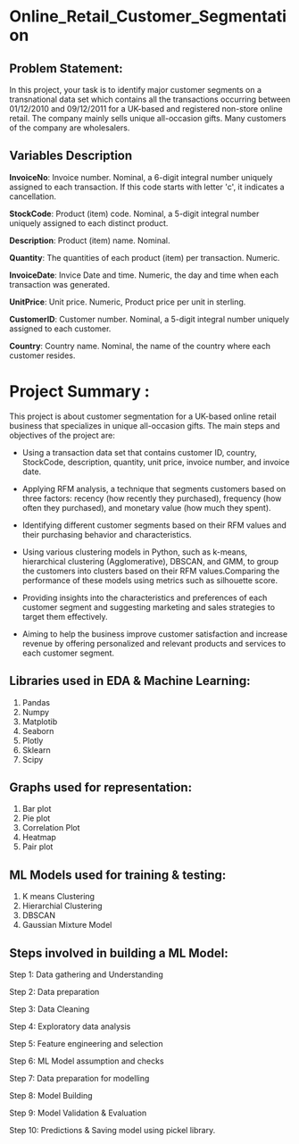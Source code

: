# Online_Retail_Customer_Segmentation

## Problem Statement:
In this project, your task is to identify major customer segments on a transnational data set which contains all the transactions occurring between 01/12/2010 and 09/12/2011 for a UK-based and registered non-store online retail. The company mainly sells unique all-occasion gifts. Many customers of the company are wholesalers. 

## Variables Description 

**InvoiceNo**: Invoice number. Nominal, a 6-digit integral number uniquely assigned to each transaction. If this code starts with letter 'c', it indicates a cancellation.

**StockCode**: Product (item) code. Nominal, a 5-digit integral number uniquely assigned to each distinct product.

**Description**: Product (item) name. Nominal.

**Quantity**: The quantities of each product (item) per transaction. Numeric.

**InvoiceDate**: Invice Date and time. Numeric, the day and time when each transaction was generated.

**UnitPrice**: Unit price. Numeric, Product price per unit in sterling.

**CustomerID**: Customer number. Nominal, a 5-digit integral number uniquely assigned to each customer.

**Country**: Country name. Nominal, the name of the country where each customer resides.

# Project Summary :

This project is about customer segmentation for a UK-based online retail business that specializes in unique all-occasion gifts. The main steps and objectives of the project are:

* Using a transaction data set that contains customer ID, country, StockCode, description, quantity, unit price, invoice number, and invoice date.

* Applying RFM analysis, a technique that segments customers based on three factors: recency (how recently they purchased), frequency (how often they purchased), and monetary value (how much they spent).

* Identifying different customer segments based on their RFM values and their purchasing behavior and characteristics.

* Using various clustering models in Python, such as k-means, hierarchical clustering (Agglomerative), DBSCAN, and GMM, to group the customers into clusters based on their RFM values.Comparing the performance of these models using metrics such as silhouette score.

* Providing insights into the characteristics and preferences of each customer segment and suggesting marketing and sales strategies to target them effectively.

* Aiming to help the business improve customer satisfaction and increase revenue by offering personalized and relevant products and services to each customer segment.


## Libraries used in EDA & Machine Learning:
1. Pandas
2. Numpy
3. Matplotib
4. Seaborn
5. Plotly
6. Sklearn
7. Scipy


## Graphs used for representation:
1. Bar plot
2. Pie plot
3. Correlation Plot
6. Heatmap
7. Pair plot


## ML Models used for training & testing:
1. K means Clustering	
2. Hierarchial Clustering		
3. DBSCAN	
4. Gaussian Mixture Model

## Steps involved in building a ML Model:

 Step 1: Data gathering and Understanding

 Step 2: Data preparation

 Step 3: Data Cleaning

 Step 4: Exploratory data analysis

 Step 5: Feature engineering and selection

 Step 6: ML Model assumption and checks

 Step 7: Data preparation for modelling

 Step 8: Model Building

 Step 9: Model Validation & Evaluation

 Step 10: Predictions & Saving model using pickel library.
